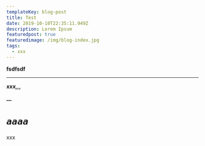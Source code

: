```yaml
---
templateKey: blog-post
title: Test
date: 2019-10-10T22:35:11.949Z
description: Lorem Ipsum
featuredpost: true
featuredimage: /img/blog-index.jpg
tags:
  - xxx
---
```

**fsdfsdf**

- - -

_**xxx,,,**_

**__**

# _**`aaaa`**_



<tag> xxx </tag>
